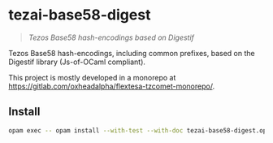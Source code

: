 # tezai-base58-digest

> _Tezos Base58 hash-encodings based on Digestif_

Tezos Base58 hash-encodings, including common prefixes, based on the Digestif library (Js-of-OCaml compliant).

This project is mostly developed in a monorepo at <https://gitlab.com/oxheadalpha/flextesa-tzcomet-monorepo/>.

## Install

```sh
opam exec -- opam install --with-test --with-doc tezai-base58-digest.opam
```

